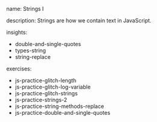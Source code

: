 name: Strings I

description: Strings are how we contain text in JavaScript.

insights:
  - double-and-single-quotes
  - types-string
  - string-replace

exercises:
  - js-practice-glitch-length
  - js-practice-glitch-log-variable
  - js-practice-glitch-strings
  - js-practice-strings-2
  - js-practice-string-methods-replace
  - js-practice-double-and-single-quotes
 
